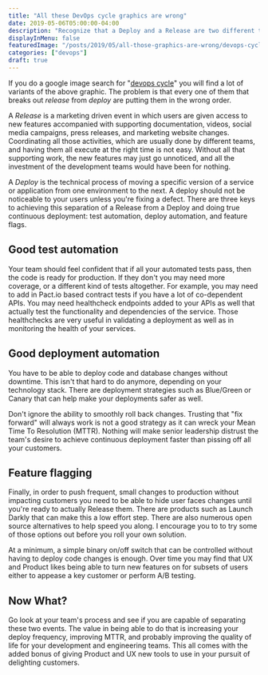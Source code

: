 ```yaml
---
title: "All these DevOps cycle graphics are wrong"
date: 2019-05-06T05:00:00-04:00
description: "Recognize that a Deploy and a Release are two different things and adjust your tools and process to take advantage of that fact."
displayInMenu: false
featuredImage: "/posts/2019/05/all-those-graphics-are-wrong/devops-cycle.png"
categories: ["devops"]
draft: true
---
```

If you do a google image search for "[devops cycle](http://lmgtfy.com/?t=i&q=devops+cycle)" you will find a lot of variants of the above graphic.  The problem is that every one of them that breaks out _release_ from _deploy_ are putting them in the wrong order.

A _Release_ is a marketing driven event in which users are given access to new features accompanied with supporting documentation, videos, social media campaigns, press releases, and marketing website changes.  Coordinating all those activities, which are usually done by different teams, and having them all execute at the right time is not easy.  Without all that supporting work, the new features may just go unnoticed, and all the investment of the development teams would have been for nothing.

A _Deploy_ is the technical process of moving a specific version of a service or application from one environment to the next.  A deploy should not be noticeable to your users unless you're fixing a defect.  There are three keys to achieving this separation of a Release from a Deploy and doing true continuous deployment: test automation, deploy automation, and feature flags.

## Good test automation
Your team should feel confident that if all your automated tests pass, then the code is ready for production.  If they don't you may need more coverage, or a different kind of tests altogether.  For example, you may need to add in Pact.io based contract tests if you have a lot of co-dependent APIs.  You may need healthcheck endpoints added to your APIs as well that actually test the functionality and dependencies of the service.  Those healthchecks are very useful in validating a deployment as well as in monitoring the health of your services.

## Good deployment automation
You have to be able to deploy code and database changes without downtime.  This isn't that hard to do anymore, depending on your technology stack.  There are deployment strategies such as Blue/Green or Canary that can help make your deployments safer as well.  

Don't ignore the ability to smoothly roll back changes.  Trusting that "fix forward" will always work is not a good strategy as it can wreck your Mean Time To Resolution (MTTR).  Nothing will make senior leadership distrust the team's desire to achieve continuous deployment faster than pissing off all your customers.

## Feature flagging
Finally, in order to push frequent, small changes to production without impacting customers you need to be able to hide user faces changes until you're ready to actually Release them.  There are products such as Launch Darkly that can make this a low effort step.  There are also numerous open source alternatives to help speed you along.  I encourage you to to try some of those options out before you roll your own solution.

At a minimum, a simple binary on/off switch that can be controlled without having to deploy code changes is enough.  Over time you may find that UX and Product likes being able to turn new features on for subsets of users either to appease a key customer or perform A/B testing.

## Now What?
Go look at your team's process and see if you are capable of separating these two events.  The value in being able to do that is increasing your deploy frequency, improving MTTR, and probably improving the quality of life for your development and engineering teams.  This all comes with the added bonus of giving Product and UX new tools to use in your pursuit of delighting customers.
